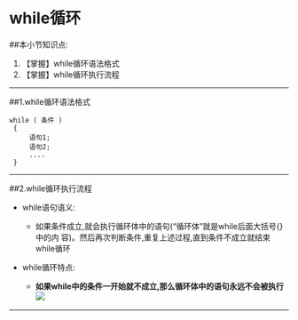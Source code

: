 # while循环
##本小节知识点:
1. 【掌握】while循环语法格式
2. 【掌握】while循环执行流程

---

##1.while循环语法格式
```
while ( 条件 )
 {
     语句1;
     语句2;
     ....
 }

```
---
##2.while循环执行流程
- while语句语义:
    + 如果条件成立,就会执行循环体中的语句(“循环体”就是while后面大括号{}中的内 容)。然后再次判断条件,重复上述过程,直到条件不成立就结束while循环

- while循环特点:
    + **如果while中的条件一开始就不成立,那么循环体中的语句永远不会被执行**
![](http://7xj0kx.com1.z0.glb.clouddn.com/while.png)

---

